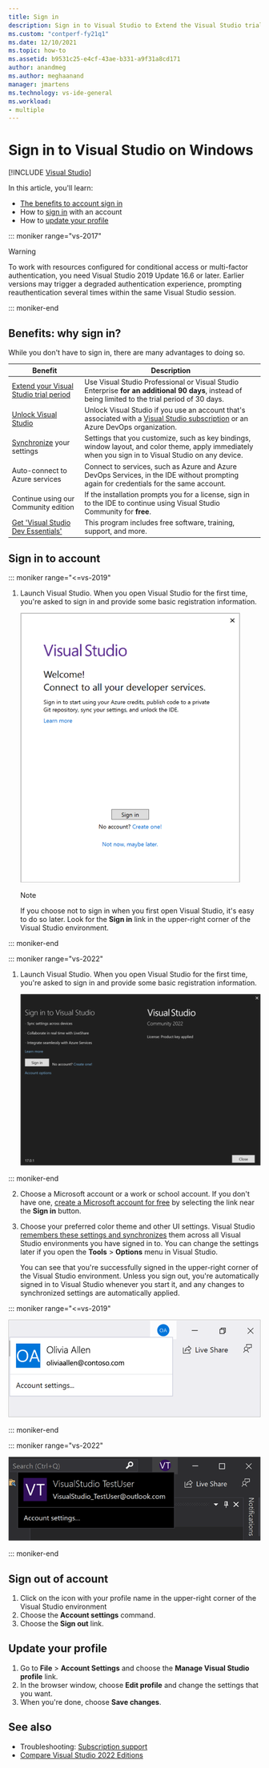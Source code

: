 ```yaml
---
title: Sign in 
description: Sign in to Visual Studio to Extend the Visual Studio trial period, Unlock Visual Studio, and more
ms.custom: "contperf-fy21q1"
ms.date: 12/10/2021
ms.topic: how-to
ms.assetid: b9531c25-e4cf-43ae-b331-a9f31a8cd171
author: anandmeg
ms.author: meghaanand
manager: jmartens
ms.technology: vs-ide-general
ms.workload:
- multiple
---
```

# Sign in to Visual Studio on Windows 

 [!INCLUDE [Visual Studio](~/includes/applies-to-version/vs-windows-only.md)]

In this article, you'll learn:
+ [The benefits to account sign in](#benefits)
+ How to [sign in](#sign-in) with an account
+ How to [update your profile](#update-your-profile)

::: moniker range="vs-2017"

> [!WARNING]
> To work with resources configured for conditional access or multi-factor authentication, you need Visual Studio 2019 Update 16.6 or later. Earlier versions may trigger a degraded authentication experience, prompting reauthentication several times within the same Visual Studio session. 

::: moniker-end

<a name="benefits"></a>
## Benefits: why sign in? 

While you don't have to sign in, there are many advantages to doing so.   

|Benefit|Description|
|---|---|
|[Extend your Visual Studio trial period](../ide/how-to-unlock-visual-studio.md)|Use Visual Studio Professional or Visual Studio Enterprise **for an additional 90 days**, instead of being limited to the trial period of 30 days.|
|[Unlock Visual Studio](../ide/how-to-unlock-visual-studio.md)|Unlock Visual Studio if you use an account that's associated with a [Visual Studio subscription](/visualstudio/subscriptions/using-the-subscriber-portal) or an Azure DevOps organization.|
|[Synchronize](../ide/synchronized-settings-in-visual-studio.md) your settings|Settings that you customize, such as key bindings, window layout, and color theme, apply immediately when you sign in to Visual Studio on any device.|
|Auto-connect to Azure services|Connect to services, such as Azure and Azure DevOps Services, in the IDE without prompting again for credentials for the same account.|
|Continue using our Community edition|If the installation prompts you for a license, sign in to the IDE to continue using Visual Studio Community for **free**. |
|[Get 'Visual Studio Dev Essentials'](https://visualstudio.microsoft.com/dev-essentials/)|This program includes free software, training, support, and more.|

<a name="sign-in"></a>
## Sign in to account

::: moniker range="<=vs-2019"

1. Launch Visual Studio. When you open Visual Studio for the first time, you're asked to sign in and provide some basic registration information.

   ![Sign-in prompt](../ide/media/vs2019_signinpopup.png)
   
   > [!NOTE]
   > If you choose not to sign in when you first open Visual Studio, it's easy to do so later. Look for the **Sign in** link in the upper-right corner of the Visual Studio environment.

::: moniker-end

::: moniker range="vs-2022"

1. Launch Visual Studio.  When you open Visual Studio for the first time, you're asked to sign in and provide some basic registration information.

   ![Sign-in prompt](../ide/media/vs-2022/visual-studio-sign-in-pop-up.png)

::: moniker-end

2. Choose a Microsoft account or a work or school account.  If you don't have one, [create a Microsoft account for free](https://support.microsoft.com/help/4026324/microsoft-account-how-to-create) by selecting the link near the **Sign in** button. 

3. Choose your preferred color theme and other UI settings.  Visual Studio [remembers these settings and synchronizes](../ide/synchronized-settings-in-visual-studio.md) them across all Visual Studio environments you have signed in to. You can change the settings later if you open the **Tools** > **Options** menu in Visual Studio.

   You can see that you're successfully signed in the upper-right corner of the Visual Studio environment.   Unless you sign out, you're automatically signed in to Visual Studio whenever you start it, and any changes to synchronized settings are automatically applied.

::: moniker range="<=vs-2019"

   ![Currently logged in user in VS2019](../ide/media/vs2019_username.png)

::: moniker-end

::: moniker range="vs-2022"

   ![Currently logged in user in VS2019](../ide/media/vs-2022/visual-studio-sign-in.png)

::: moniker-end


## Sign out of account

1. Click on the icon with your profile name in the upper-right corner of the Visual Studio environment
2. Choose the **Account settings** command.
3. Choose the **Sign out** link. 

## Update your profile

1. Go to **File** > **Account Settings** and choose the **Manage Visual Studio profile** link.
1. In the browser window, choose **Edit profile** and change the settings that you want.
1. When you're done, choose **Save changes**.

## See also

- Troubleshooting: [Subscription support](https://visualstudio.microsoft.com/subscriptions/support/)
- [Compare Visual Studio 2022 Editions](https://visualstudio.microsoft.com/vs/compare/)
